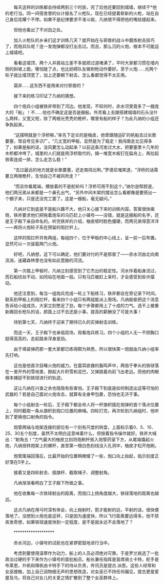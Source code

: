 　　每天这样的训练都会持续两到三个时辰，完了后他还要回到城墙，继续干*他的老行当。同一间宿舍里的伙计报名了火枪队，现在已经提着崭新的火枪，站在自己身后炫耀个不停。如果不是纪律要求不准斗殴，凡纳恨不得把他的嘴给缝起来。

　　但他也看出了不对劲之处。

　　加入火枪队的乡亲们这才训练几天？就开始在与邪兽的战斗中磨炼射击技巧了，而炮兵队呢？连一发炮弹都没打出去过。而且，那么沉的火炮，根本不可能运上城墙吧。

　　看看这墙顶，两个人并肩站立差不多就把过道堵满了，平时大家都习惯在墙内侧的斜坡上跑，哪怕陡了点，也比妨碍队友做刺枪动作要好。至于火炮……光两个轮子就比墙顶宽了，加上还要朝下射击，怎么看都觉得不太实用。

　　莫非……这东西不是用来对付邪兽的？

　　接下来的练习印证了凡纳的猜想。

　　四个炮兵小组被铁斧带到了河边。他发现，不知何时，赤水河里竟多了一艘庞大的「船」！不……他也不确定这是否是艘船，外壳看上去跟搭建城墙的石头没什么两样，又宽又短，除了两根光秃秃的桅杆，哪里有船的样子？为此凡纳的小组还争执起来。

　　“这摆明就是个浮桥嘛，”率先下定论的是柚皮，他曾跟随运矿的帆船去过长歌要塞，常自夸见多识广，“几丈宽的甲板，显然是为了稳定！我闯南走北见得多了，如果是船的话，没风要怎么动起来？以前这条河发过大水，把要塞里十几年的木桥都冲垮了。城里的人们就是用浮桥取代的，搞一堆宽木板钉在扁舟上，再拉起铁索连成一排，怎么走怎么稳！”

　　“去过最远的地方就是长歌要塞，还走南闯北咧，”罗德尼嗤笑道，“浮桥的话需要立两根桅杆，生怕自己不被风吹走？”

　　“而且你看尾端，横放着的不是舵轮吗？浮桥可用不到这个。”纳尔逊帮腔道，他们两兄弟从来都是一个鼻孔出气，“另外中间木架的摆设怎么看都像是要搭出一个棚子来，只是还没完工罢了。这是一艘船，毫无疑问。”

　　凡纳对它到底是不是船兴趣不大，他只关心接下来的训练内容。答案很快揭晓，铁斧要求他们把拖着炮车的马匹赶上小镇号——没错，就是这艘船的名字，还是王子殿下亲自命名的。听完铁斧的介绍，柚皮顿时脸色僵硬，而两兄弟得意洋洋——再将火炮轮子系在预留的阻拦杆上。

　　这样的阻拦杆共有两组，每组四个，位于甲板的中心线上，呈一前一后布置。显然可以一次装载两门火炮。

　　好吧，凡纳想，这下可以确定，他们要对付的不是邪兽了——赤水河由北向南流淌，迷藏森林里也没有如此宽敞的河流。

　　第一次踏上甲板时，凡纳立刻感受到了它杰出的稳定性。河水伴着船身流过，而石船纹丝不动，如同站在地面一般。只有马匹被赶上来时，才会感受到些许摆动。

　　他还注意到，每当一组炮兵完成一轮上下船练习，铁斧都会在旁记录下时间。联系到甲板上的阻拦杆，看来四个小组只有两组能派上用场。凡纳偷偷把这个消息告诉给小组成员，大家立刻憋足了劲，每个步骤都用上了十成的力气。选不上被重新踢回长枪队的话，颜面上过不去还是小事，提高的薪酬没了可是大事！

　　待到第七天，凡纳终于迎来了期待已久的实弹射击训练。

　　而这一天，王子殿下也亲临现场，观看炮兵练习。四个小组的人无一不把胸口挺得高高的，走起路来浑身是劲。

　　由于填装弹药那一套大家都已练得颇为熟悉，所以很快第一炮就由凡纳小组率先打响。

　　这也是他首次目睹火炮的威力。在震耳欲聋的轰鸣声中，两倍于拳头的铁球落在一里开外的雪地里，掀起大片积雪和泥巴，又弹跳着向前飞出老远。而他的肉眼根本捕捉不到铁球进行的轨迹。

　　这让凡纳在兴奋之余也隐隐有些害怕，王子殿下到底是如何制造出这等可怕的武器的？若是自己面对火炮攻击，就算有全身甲包裹，恐怕也无济于事。

　　每个小组射击一轮后，王子殿下都会命人将一杆旗帜插在炮弹的首个落点位置上，同时截取一条从旗帜到炮口位置的麻绳。四轮打完，再次轮到凡纳组时，他听到了更换炮口射角的指令。

　　炮管两端与炮架连接的部位有一个刻有尺度的转盘，上面标示着0、5、10、25、30五个刻度，虽然不太明白这意味着什么，但按着指令操作就好。铁斧大喊出：“射角五！”力气最大的柚皮立刻将炮刷杆抵入炮管药室下方，从尾端撬起火炮，凡纳扭转炮架上的螺杆，直至第一根白色刻线没入孔洞中，柚皮才松开炮刷。

　　炮管尾端回落后，比最开始的位置稍微矮了一些，炮口向上抬起，指示刻度正好落在5字上。

　　接着又是四轮射击、插旗杆、截取绳子、调整射角。

　　凡纳渐渐看明白了王子殿下所做之事。

　　他在收集每一次铁球射出的距离，而炮口上扬角度越大，铁球落地的距离也越远。

　　这点凡纳在用弓时深有体会，向上抛射时，箭才能射的远，平射的话，很快便落地了。没想到火炮也是这样，只是因为速度快，所以飞行距离要远得多。他不禁突发奇想，如果铁球速度快到一定程度，是不是就永远不会落地了？

　　*******************

　　赤水河边，小镇号的试航也在紧锣密鼓地进行当中。

　　考虑到要使用温蒂作为动力，船上的人员必须绝对可靠。于是罗兰挑选了一批政治过硬的手下来作为小镇号的首批船员。船长兼任指挥是首席骑士卡特，舵手是布莱恩，升帆和降帆由卡特手下的侍从负责，传讯员是提古.派恩。这些人经常和女巫接触，加上自己润物细无声的思想改造，对女巫已不持任何偏见，提古更是爱屋及乌，将自己对女儿的关爱之情扩散到了整个女巫群体上。

